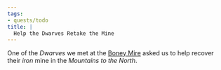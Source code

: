 ```yaml
---
tags:
- quests/todo
title: |
  Help the Dwarves Retake the Mine
---
```


One of the *Dwarves* we met at the [Boney Mire](/Locations/Cloud%20Sea/Shards/Gramerai/Boney%20Mire.md) asked us to help recover their *iron* mine in the *Mountains to the North*.

